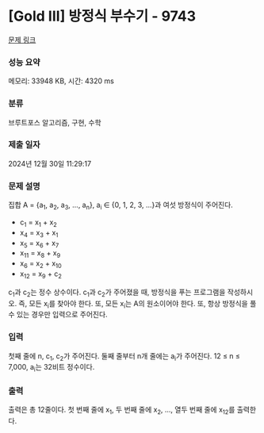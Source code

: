 # [Gold III] 방정식 부수기 - 9743 

[문제 링크](https://www.acmicpc.net/problem/9743) 

### 성능 요약

메모리: 33948 KB, 시간: 4320 ms

### 분류

브루트포스 알고리즘, 구현, 수학

### 제출 일자

2024년 12월 30일 11:29:17

### 문제 설명

<p>집합 A = {a<sub>1</sub>, a<sub>2</sub>, a<sub>3</sub>, ..., a<sub>n</sub>}, a<sub>i</sub> ∈ {0, 1, 2, 3, ...}과 여섯 방정식이 주어진다.</p>

<ul>
	<li>c<sub>1</sub> = x<sub>1</sub> + x<sub>2</sub></li>
	<li>x<sub>4</sub> = x<sub>3</sub> + x<sub>1</sub></li>
	<li>x<sub>5</sub> = x<sub>6</sub> + x<sub>7</sub></li>
	<li>x<sub>11</sub> = x<sub>8</sub> + x<sub>9</sub></li>
	<li>x<sub>6</sub> = x<sub>2</sub> + x<sub>10</sub></li>
	<li>x<sub>12</sub> = x<sub>9</sub> + c<sub>2</sub></li>
</ul>

<p>c<sub>1</sub>과 c<sub>2</sub>는 정수 상수이다. c<sub>1</sub>과 c<sub>2</sub>가 주어졌을 때, 방정식을 푸는 프로그램을 작성하시오. 즉, 모든 x<sub>i</sub>를 찾아야 한다. 또, 모든 x<sub>i</sub>는 A의 원소이어야 한다. 또, 항상 방정식을 풀 수 있는 경우만 입력으로 주어진다.</p>

### 입력 

 <p>첫째 줄에 n, c<sub>1</sub>, c<sub>2</sub>가 주어진다. 둘째 줄부터 n개 줄에는 a<sub>i</sub>가 주어진다. 12 ≤ n ≤ 7,000, a<sub>i</sub>는 32비트 정수이다.</p>

### 출력 

 <p>출력은 총 12줄이다. 첫 번째 줄에 x<sub>1</sub>, 두 번째 줄에 x<sub>2</sub>, ..., 열두 번째 줄에 x<sub>12</sub>를 출력한다.</p>

